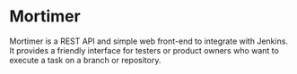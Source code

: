 Mortimer
========

Mortimer is a REST API and simple web front-end to integrate with Jenkins.  It provides a friendly interface for testers or product owners who want to execute a task on a branch or repository.
